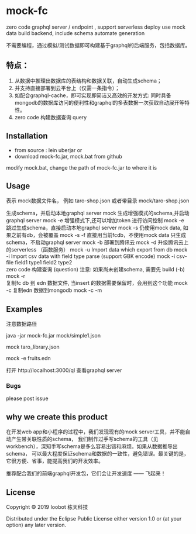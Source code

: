 # mock-fc

zero code graphql server / endpoint , support serverless deploy
use mock data build backend, include schema automate generation 

不需要编程，通过模拟/测试数据即可构建基于graphql的后端服务，包括数据库。

## 特点：

1. 从数据中推理出数据库的表结构和数据关联，自动生成schema；
2. 并支持直接部署到云平台上（仅需一条指令）；
3. 如配合graphql-cache，即可实现即简洁又高效的开发方式:
   同时具备mongodb的数据库访问的便利性和graphql的多表数据一次获取自动展开等特性。
4. zero code 构建数据查询 query

## Installation
+ from source : lein uberjar
or 
+ download mock-fc.jar, mock.bat from github

modify mock.bat, change the path of mock-fc.jar to where it is

## Usage
<mock data > 表示 mock数据文件名， 例如 taro-shop.json 或者带目录 mock/taro-shop.json

 生成schema，并启动本地graphql server
  mock <mock data> 
 生成增强模式的schema,并启动 graphql server
  mock -e <mock data> 
 增强模式下,还可以增加token 进行访问控制
  mock -e <mock data> <token config> 
 跳过生成schema，直接启动本地graphql server 
  mock -s <mock data>     仍使用mock data, 如果之前有db，会被覆盖
  mock -s -f <mock data>  直接用当前fcdb，不使用mock data
 只生成schema，不启动graphql server
  mock -b <mock data>
 部署到腾讯云 
  mock -d <mock data>
 升级腾讯云上的serverless （函数服务）
  mock -u <mock data>
 Import data which export from db
  mock -i <data directory> <output file>
 Import csv data with field type parse (support GBK encode)
  mock -i csv-file <output file> field1 type1 field2 type2  
 zero code 构建查询 (question) 注意: 如果尚未创建schema, 需要先 build (-b)
  mock -r <mock data>  
 复制fc db 到 edn 数据文件, 当insert 的数据需要保留时，会用到这个功能
  mock -c <db file> <output edn file>
 复制edn 数据到mongodb
  mock -c -m <edn file>

## Examples

注意数据路径

java -jar mock-fc.jar mock/simple1.json

mock taro_library.json

mock -e fruits.edn

打开 http://localhost:3000/ql 查看graphql server

### Bugs
 please post issue
 
## why we create this product
 在开发web app和小程序的过程中，我们发现现有的mock server工具，并不能自动产生带关联性质的schema，
 我们制作过手写schema的工具（见workbench），深知手写schema是多么容易出错和麻烦。如果从数据推导出schema，
 可以最大程度保证schema和数据的一致性，避免错误。最关键的是，它很方便、省事，能提高我们的开发效率。
 
 推荐配合我们的前端graphql开发包，它们会让开发速度 —— 飞起来！
 
## License

Copyright © 2019 Ioobot 栋天科技

Distributed under the Eclipse Public License either version 1.0 or (at
your option) any later version.
